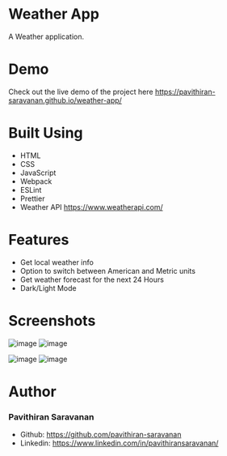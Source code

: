 # Weather App
A Weather application.

# Demo
Check out the live demo of the project here https://pavithiran-saravanan.github.io/weather-app/

# Built Using
- HTML
- CSS
- JavaScript
- Webpack
- ESLint
- Prettier
- Weather API https://www.weatherapi.com/

# Features
- Get local weather info
- Option to switch between American and Metric units
- Get weather forecast for the next 24 Hours
- Dark/Light Mode

# Screenshots
![image](https://github.com/pavithiran-saravanan/weather-app/assets/63770646/4dfeeed1-bee1-46cb-9ce0-c5336ac0f493)
![image](https://github.com/pavithiran-saravanan/weather-app/assets/63770646/f2e1d326-427c-4a58-9328-8ffb14ac3f9c)

![image](https://github.com/pavithiran-saravanan/weather-app/assets/63770646/3b52785e-c183-49cc-bad2-552abec40d21)
![image](https://github.com/pavithiran-saravanan/weather-app/assets/63770646/bc41c9bb-ffb3-46e6-ae4f-76134ff53b1f)




# Author
### Pavithiran Saravanan
- Github: https://github.com/pavithiran-saravanan
- Linkedin: https://www.linkedin.com/in/pavithiransaravanan/

